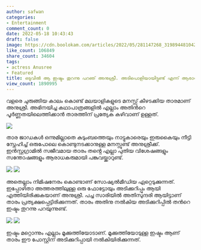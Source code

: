 ```yaml
---
author: safwan
categories:
- Entertainment
comment_count: 0
date: 2022-05-18 10:43:43
draft: false
image: https://cdn.boolokam.com/articles/2022/05/281147268_3198944810424597_8379712583194142080_n.webp
like_count: 106849
share_count: 34604
tags:
- actress Anusree
- Featured
title: ഒടുവിൽ ആ ഇഷ്ടം തുറന്നു പറഞ് അനുശ്രീ. അടിപൊളിയായിട്ടുണ്ട് എന്ന് ആരാധകർ.
view_count: 1890995
---
```


വളരെ ചുരുങ്ങിയ കാലം കൊണ്ട് മലയാളികളുടെ മനസ്സ് കീഴടക്കിയ താരമാണ് അനുശ്രീ. അഭിനയിച്ച കഥാപാത്രങ്ങളിൽ എല്ലാം അതിൻറെ പൂർണ്ണതയിലെത്തിക്കാൻ താരത്തിന് പ്രത്യേക കഴിവാണ് ഉള്ളത്.

![](https://cdn.boolokam.com/articles/2022/05/281147268_3198944810424597_8379712583194142080_n.webp)

താര ജാഡകൾ ഒന്നുമില്ലാതെ കുടുംബത്തെയും നാട്ടുകാരെയും ഇരുകൈയും നീട്ടി സ്നേഹിച്ച് ഒരുപോലെ കൊണ്ടുനടക്കാനുള്ള മനസ്സുണ്ട് അനുശ്രീക്ക്. ഇൻസ്റ്റഗ്രാമിൽ സജീവമായ താരം തൻ്റെ എല്ലാ പുതിയ വിശേഷങ്ങളും സന്തോഷങ്ങളും ആരാധകരുമായി പങ്കുവയ്ക്കാറുണ്ട്.

![](https://cdn.boolokam.com/articles/2022/05/280949611_2599210566881124_5846297750842437906_n-819x1024.webp) ![](https://cdn.boolokam.com/articles/2022/05/281195308_403622791443276_7411887371605964189_n.webp)

അതെല്ലാം നിമിഷനേരം കൊണ്ടാണ് സോഷ്യൽമീഡിയ ഏറ്റെടുക്കുന്നത്. ഇപ്പോഴിതാ അത്തരത്തിലുള്ള ഒരു ഫോട്ടോയും അടിക്കുറിപ്പും ആയി എത്തിയിരിക്കുകയാണ് അനുശ്രീ. പച്ച സാരിയിൽ അതിസുന്ദരി ആയിട്ടാണ് താരം പ്രത്യക്ഷപ്പെട്ടിരിക്കുന്നത്. താരം അതിനു നൽകിയ അടിക്കുറിപ്പിൽ തൻറെ ഇഷ്ടം തുറന്നു പറയുന്നുണ്ട്.

![](https://cdn.boolokam.com/articles/2022/05/281133766_2359469894194978_5163450584673371002_n-819x1024.webp) ![](https://cdn.boolokam.com/articles/2022/05/280934127_574204223984816_2466353766079718957_n.webp)

ഇഷ്ടം മറ്റൊന്നും എല്ലാം മൂക്കുത്തിയോടാണ്. മൂക്കുത്തിയോടുള്ള ഇഷ്ടം ആണ് താരം ഈ പോസ്റ്റിന് അടിക്കുറിപ്പായി നൽകിയിരിക്കുന്നത്.